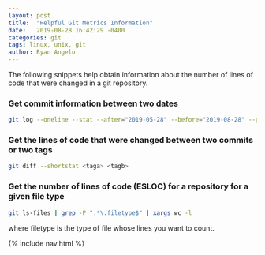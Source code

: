 ```yaml
---
layout: post
title:  "Helpful Git Metrics Information"
date:   2019-08-28 16:42:29 -0400
categories: git
tags: linux, unix, git
author: Ryan Angelo
---
```


The following snippets help obtain information about the number of lines of code that were changed in a git repository.

### Get commit information between two dates

```sh
git log --oneline --stat --after="2019-05-28" --before="2019-08-28" --pretty="@%h" | grep -v \| |  tr "\n" " "  |  tr "@" "\n"
```

### Get the lines of code that were changed between two commits or two tags

```sh
git diff --shortstat <taga> <tagb>
```

### Get the number of lines of code (ESLOC) for a repository for a given file type

```sh
git ls-files | grep -P ".*\.filetype$" | xargs wc -l  
```
where filetype is the type of file whose lines you want to count.

{% include nav.html %}